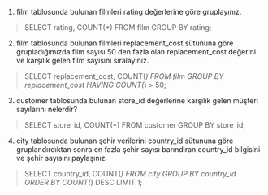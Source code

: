 1. film tablosunda bulunan filmleri rating değerlerine göre gruplayınız.
> SELECT rating, COUNT(*) FROM film GROUP BY rating;
2. film tablosunda bulunan filmleri replacement_cost sütununa göre grupladığımızda film sayısı 50 den fazla olan replacement_cost değerini ve karşılık gelen film sayısını sıralayınız.
> SELECT replacement_cost, COUNT(*) FROM film GROUP BY replacement_cost HAVING COUNT(*) > 50;
3. customer tablosunda bulunan store_id değerlerine karşılık gelen müşteri sayılarını nelerdir? 
> SELECT store_id, COUNT(*) FROM customer GROUP BY store_id;
4. city tablosunda bulunan şehir verilerini country_id sütununa göre gruplandırdıktan sonra en fazla şehir sayısı barındıran country_id bilgisini ve şehir sayısını paylaşınız.
> SELECT country_id, COUNT(*) FROM city GROUP BY country_id ORDER BY COUNT(*) DESC LIMIT 1;
